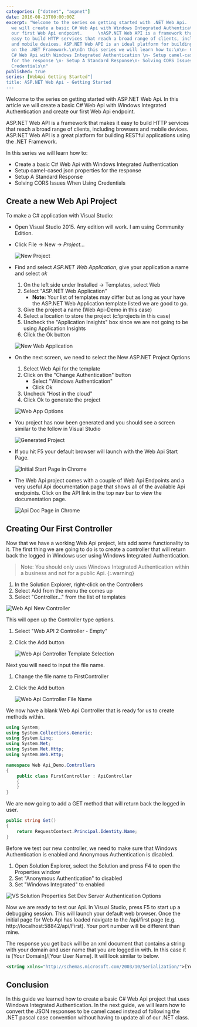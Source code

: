 ```yaml
---
categories: ["dotnet", "aspnet"]
date: 2016-08-23T00:00:00Z
excerpt: "Welcome to the series on getting started with .NET Web Api.  In this article
  we will create a basic C# Web Api with Windows Integrated Authentication and create
  our first Web Api endpoint.      \nASP.NET Web API is a framework that makes it
  easy to build HTTP services that reach a broad range of clients, including browsers
  and mobile devices. ASP.NET Web API is an ideal platform for building RESTful applications
  on the .NET Framework.\n\nIn this series we will learn how to:\n\n- Create a basic
  C# Web Api with Windows Integrated Authentication \n- Setup camel-cased json properties
  for the response \n- Setup A Standard Response\n- Solving CORS Issues When Using
  Credentials\n"
published: true
series: [WebApi Getting Started"]
title: ASP.NET Web Api - Getting Started
---
```


Welcome to the series on getting started with ASP.NET Web Api.  In this article we will create a basic C# Web Api with Windows Integrated Authentication and create our first Web Api endpoint.

ASP.NET Web API is a framework that makes it easy to build HTTP services that reach a broad range of clients, including browsers and mobile devices. ASP.NET Web API is a great platform for building RESTful applications using the .NET Framework.

In this series we will learn how to:

* Create a basic C# Web Api with Windows Integrated Authentication
* Setup camel-cased json properties for the response
* Setup A Standard Response
* Solving CORS Issues When Using Credentials

## Create a new Web Api Project

To make a C# application with Visual Studio:

* Open Visual Studio 2015.  Any edition will work.  I am using Community Edition.
* Click File -> New -> *Project...*

    ![New Project](/images/web-api-getting-started/vs-start-project.png)

* Find and select *ASP.NET Web Application*, give your application a name and select *ok*

    1. On the left side under Installed -> Templates, select Web
    1. Select "ASP.NET Web Application"
        * **Note:** Your list of templates may differ but as long as your have the ASP.NET Web Application template listed we are good to go.
    1. Give the project a name (Web Api-Demo in this case)
    1. Select a location to store the project (c:\projects in this case)
    1. Uncheck the "Application Insights" box since we are not going to be using Application Insights
    1. Click the Ok button

    ![New Web Application](/images/web-api-getting-started/vs-new-web-app.png)

* On the next screen, we need to select the New ASP.NET Project Options

    1. Select Web Api for the template
    1. Click on the "Change Authentication" button
        * Select "Windows Authentication"
        * Click Ok
    1. Uncheck "Host in the cloud"
    1. Click Ok to generate the project

    ![Web App Options](/images/web-api-getting-started/vs-new-web-app-options.png)

* You project has now been generated and you should see a screen similar to the follow in Visual Studio

    ![Generated Project](/images/web-api-getting-started/vs-new-web-app-finished.png)

* If you hit F5 your default browser will launch with the Web Api Start Page.

    ![Initial Start Page in Chrome](/images/web-api-getting-started/chrome-initial-start-page.png)

* The Web Api project comes with a couple of Web Api Endpoints and a very useful Api documentation page that shows all of the available Api endpoints.    Click on the API link in the top nav bar to view the documentation page.

    ![Api Doc Page in Chrome](/images/web-api-getting-started/chrome-api-doc-page.png)

## Creating Our First Controller

Now that we have a working Web Api project, lets add some functionality to it.  The first thing we are going to do is to create a controller that will return back the logged in Windows user using Windows Integrated Authentication.

>Note: You should only uses Windows Integrated Authentication within a business and not for a public Api.
{:.warning}

1. In the Solution Explorer, right-click on the Controllers
1. Select Add from the menu the comes up
1. Select "Controller..." from the list of templates

![Web Api New Controller](/images/web-api-getting-started/webapi-new-controller.png)

This will open up the Controller type options.

1. Select "Web API 2 Controller - Empty"
1. Click the Add button

    ![Web Api Controller Template Selection](/images/web-api-getting-started/webapi-new-controller-template.png)

Next you will need to input the file name.

1. Change the file name to FirstController
1. Click the Add button

    ![Web Api Controller File Name](/images/web-api-getting-started/webapi-new-controller-filename.png)

We now have a blank Web Api Controller that is ready for us to create methods within.

```c#
using System;
using System.Collections.Generic;
using System.Linq;
using System.Net;
using System.Net.Http;
using System.Web.Http;

namespace Web Api_Demo.Controllers
{
    public class FirstController : ApiController
    {
    }
}
```

We are now going to add a GET method that will return back the logged in user.

```c#
public string Get()
{
    return RequestContext.Principal.Identity.Name;
}
```

Before we test our new controller, we need to make sure that Windows Authentication is enabled and Anonymous Authentication is disabled.

1. Open Solution Explorer, select the Solution and press F4 to open the Properties window
1. Set "Anonymous Authentication" to disabled
1. Set "Windows Integrated" to enabled

![VS Solution Properties Set Dev Server Authentication Options]({{"iisexpress-windows-auth.png)

Now we are ready to test our Api.  In Visual Studio, press F5 to start up a debugging session.  This will launch your default web browser.  Once the initial page for Web Api has loaded navigate to the /api/first page  (e.g. http://localhost:58842/api/First).  Your port number will be different than mine.

The response you get back will be an xml document that contains a string with your domain and user name that you are logged in with.  In this case it is [Your Domain]/[Your User Name].  It will look similar to below.

```xml
<string xmlns="http://schemas.microsoft.com/2003/10/Serialization/">[Your Domain]/[Your User Name]</string>
```

## Conclusion

In this guide we learned how to create a basic C# Web Api project that uses Windows Integrated Authentication.  In the next guide, we will learn how to convert the JSON responses to be camel cased instead of following the .NET pascal case convention without having to update all of our .NET class.
